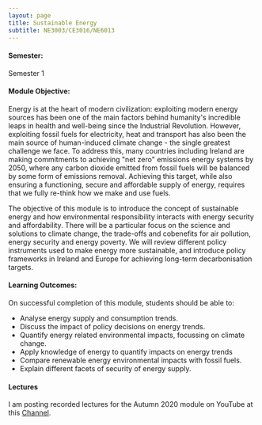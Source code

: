 ```yaml
---
layout: page
title: Sustainable Energy
subtitle: NE3003/CE3016/NE6013
---
```

#### Semester:
Semester 1

#### Module Objective:
Energy is at the heart of modern civilization: exploiting modern energy sources has been one of the main factors behind humanity's incredible leaps in health and well-being since the Industrial Revolution. However, exploiting fossil fuels for electricity, heat and transport has also been the main source of human-induced climate change - the single greatest challenge we face. To address this, many countries including Ireland are making commitments to achieving "net zero" emissions energy systems by 2050, where any carbon dioxide emitted from fossil fuels will be balanced by some form of emissions removal. Achieving this target, while also ensuring a functioning, secure and affordable supply of energy, requires that we fully re-think how we make and use fuels.

The objective of this module is to introduce the concept of sustainable energy and how environmental responsibility interacts with energy security and affordability. There will be a particular focus on the science and solutions to climate change, the trade-offs and cobenefits for air pollution, energy security and energy poverty. We will review different policy instruments used to make energy more sustainable, and introduce policy frameworks in Ireland and Europe for achieving long-term decarbonisation targets.



#### Learning Outcomes:
On successful completion of this module, students should be able to:
- Analyse energy supply and consumption trends.
- Discuss the impact of policy decisions on energy trends.
- Quantify energy related environmental impacts, focussing on climate change.
- Apply knowledge of energy to quantify impacts on energy trends
- Compare renewable energy environmental impacts with fossil fuels.
- Explain different facets of security of energy supply.

#### Lectures
I am posting recorded lectures for the Autumn 2020 module on YouTube at this [Channel](https://www.youtube.com/playlist?list=PLxTFLzYie40pndQG7QBVczKNZST3dGenQ).
